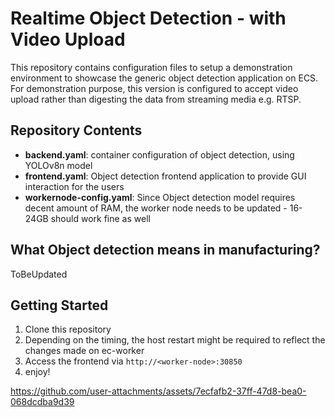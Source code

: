 # Realtime Object Detection - with Video Upload
This repository contains configuration files to setup a demonstration environment to showcase the generic object detection application on ECS.
For demonstration purpose, this version is configured to accept video upload rather than digesting the data from streaming media e.g. RTSP.

## Repository Contents

- **backend.yaml**: container configuration of object detection, using YOLOv8n model
- **frontend.yaml**: Object detection frontend application to provide GUI interaction for the users
- **workernode-config.yaml**: Since Object detection model requires decent amount of RAM, the worker node needs to be updated - 16-24GB should work fine as well

## What Object detection means in manufacturing?

ToBeUpdated

## Getting Started

1. Clone this repository
2. Depending on the timing, the host restart might be required to reflect the changes made on ec-worker
3. Access the frontend via `http://<worker-node>:30850`
4. enjoy!



https://github.com/user-attachments/assets/7ecfafb2-37ff-47d8-bea0-068dcdba9d39


